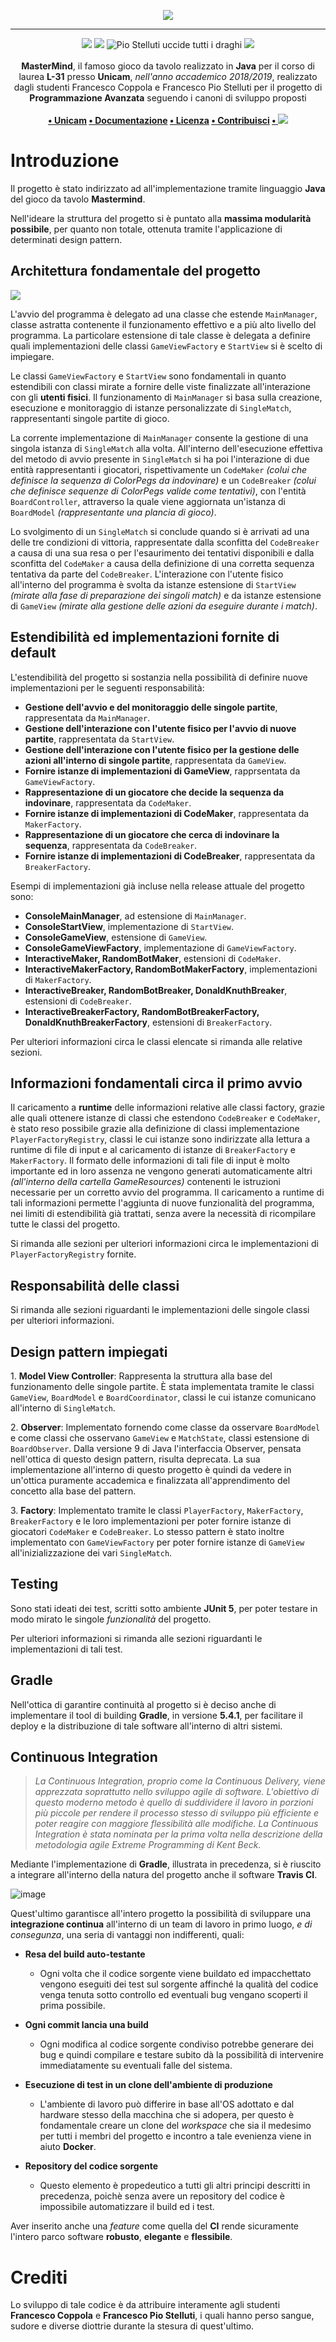 <p align="center">
  <img src="https://i.imgur.com/W5p44bp.png">
</p>

--- 

<p align="center">
<img src="https://forthebadge.com/images/badges/built-with-love.svg"/>
<img src="https://forthebadge.com/images/badges/made-with-java.svg"/>
<img src="https://forthebadge.com/images/badges/winter-is-coming.svg" alt="Pio Stelluti uccide tutti i draghi"/>
<img src="https://forthebadge.com/images/badges/cc-0.svg"/><br><br>
    <b>MasterMind</b>, il famoso gioco da tavolo realizzato in <b>Java</b> per il corso di laurea <b>L-31</b> presso <b>Unicam</b>, <i>nell'anno accademico 2018/2019</i>, realizzato dagli studenti Francesco Coppola e Francesco Pio Stelluti per il progetto di <b>Programmazione Avanzata</b> seguendo i canoni di sviluppo proposti
    <br><br><b>
<a href="https://www.unicam.it/">• Unicam</a>
<a href="https://www.github.io/azzeccagarbugli/MasterMind">• Documentazione</a>
<a href="https://it.wikipedia.org/wiki/Licenza_MIT">• Licenza</a>
<a href="https://www.youtube.com/watch?v=dQw4w9WgXcQ">• Contribuisci</a>
<a href="https://travis-ci.com/Azzeccagarbugli/MasterMind">• <img src="https://travis-ci.com/Azzeccagarbugli/MasterMind.svg?token=AExPBgyhQEbq8cihCQQs&branch=master"></img></a>
</b></p>


Introduzione
============

Il progetto è stato indirizzato ad all\'implementazione tramite
linguaggio **Java** del gioco da tavolo **Mastermind**.

Nell\'ideare la struttura del progetto si è puntato alla **massima
modularità possibile**, per quanto non totale, ottenuta tramite
l\'applicazione di determinati design pattern.

Architettura fondamentale del progetto
--------------------------------------

<img src="./docs/_static/viewmodel.svg">

L\'avvio del programma è delegato ad una classe che estende
`MainManager`, classe astratta contenente il funzionamento effettivo e a
più alto livello del programma. La particolare estensione di tale classe
è delegata a definire quali implementazioni delle classi
`GameViewFactory` e `StartView` si è scelto di impiegare.

Le classi `GameViewFactory` e `StartView` sono fondamentali in quanto
estendibili con classi mirate a fornire delle viste finalizzate
all\'interazione con gli **utenti fisici**. Il funzionamento di
`MainManager` si basa sulla creazione, esecuzione e monitoraggio di
istanze personalizzate di `SingleMatch`, rappresentanti singole partite
di gioco.

La corrente implementazione di `MainManager` consente la gestione di una
singola istanza di `SingleMatch` alla volta. All\'interno
dell\'esecuzione effettiva del metodo di avvio presente in `SingleMatch`
si ha poi l\'interazione di due entità rappresentanti i giocatori,
rispettivamente un `CodeMaker` *(colui che definisce la sequenza di
ColorPegs da indovinare)* e un `CodeBreaker` *(colui che definisce
sequenze di ColorPegs valide come tentativi)*, con l\'entità
`BoardController`, attraverso la quale viene aggiornata un\'istanza di
`BoardModel` *(rappresentante una plancia di gioco)*.

Lo svolgimento di un `SingleMatch` si conclude quando si è arrivati ad
una delle tre condizioni di vittoria, rappresentate dalla sconfitta del
`CodeBreaker` a causa di una sua resa o per l\'esaurimento dei tentativi
disponibili e dalla sconfitta del `CodeMaker` a causa della definizione
di una corretta sequenza tentativa da parte del `CodeBreaker`.
L\'interazione con l\'utente fisico all\'interno del programma è svolta
da istanze estensione di `StartView` *(mirate alla fase di preparazione
dei singoli match)* e da istanze estensione di `GameView` *(mirate alla
gestione delle azioni da eseguire durante i match)*.

Estendibilità ed implementazioni fornite di default
---------------------------------------------------

L\'estendibilità del progetto si sostanzia nella possibilità di definire
nuove implementazioni per le seguenti responsabilità:

-   **Gestione dell\'avvio e del monitoraggio delle singole partite**,
    rappresentata da `MainManager`.
-   **Gestione dell\'interazione con l\'utente fisico per l\'avvio di
    nuove partite**, rappresentata da `StartView`.
-   **Gestione dell\'interazione con l\'utente fisico per la gestione
    delle azioni all\'interno di singole partite**, rappresentata da
    `GameView`.
-   **Fornire istanze di implementazioni di GameView**, rapprsentata da
    `GameViewFactory`.
-   **Rappresentazione di un giocatore che decide la sequenza da
    indovinare**, rappresentata da `CodeMaker`.
-   **Fornire istanze di implementazioni di CodeMaker**, rappresentata
    da `MakerFactory`.
-   **Rappresentazione di un giocatore che cerca di indovinare la
    sequenza**, rappresentata da `CodeBreaker`.
-   **Fornire istanze di implementazioni di CodeBreaker**, rappresentata
    da `BreakerFactory`.

Esempi di implementazioni già incluse nella release attuale del progetto
sono:

-   **ConsoleMainManager**, ad estensione di `MainManager`.
-   **ConsoleStartView**, implementazione di `StartView`.
-   **ConsoleGameView**, estensione di `GameView`.
-   **ConsoleGameViewFactory**, implementazione di `GameViewFactory`.
-   **InteractiveMaker, RandomBotMaker**, estensioni di `CodeMaker`.
-   **InteractiveMakerFactory, RandomBotMakerFactory**, implementazioni
    di `MakerFactory`.
-   **InteractiveBreaker, RandomBotBreaker, DonaldKnuthBreaker**,
    estensioni di `CodeBreaker`.
-   **InteractiveBreakerFactory, RandomBotBreakerFactory,
    DonaldKnuthBreakerFactory**, estensioni di `BreakerFactory`.

Per ulteriori informazioni circa le classi elencate si rimanda alle
relative sezioni.

Informazioni fondamentali circa il primo avvio
----------------------------------------------

Il caricamento a **runtime** delle informazioni relative alle classi
factory, grazie alle quali ottenere istanze di classi che estendono
`CodeBreaker` e `CodeMaker`, è stato reso possibile grazie alla
definizione di classi implementazione `PlayerFactoryRegistry`, classi le
cui istanze sono indirizzate alla lettura a runtime di file di input e
al caricamento di istanze di `BreakerFactory` e `MakerFactory`. Il
formato delle informazioni di tali file di input è molto importante ed
in loro assenza ne vengono generati automaticamente altri *(all\'interno
della cartella GameResources)* contenenti le istruzioni necessarie per
un corretto avvio del programma. Il caricamento a runtime di tali
informazioni permette l\'aggiunta di nuove funzionalità del programma,
nei limiti di estendibilità già trattati, senza avere la necessità di
ricompilare tutte le classi del progetto.

Si rimanda alle sezioni per ulteriori informazioni circa le implementazioni di `PlayerFactoryRegistry` fornite.

Responsabilità delle classi
---------------------------

Si rimanda alle sezioni riguardanti le implementazioni delle singole classi per ulteriori informazioni.

Design pattern impiegati
------------------------

1\. **Model View Controller**: Rappresenta la struttura alla base del
funzionamento delle singole partite. È stata implementata tramite le
classi `GameView`, `BoardModel` e `BoardCoordinator`, classi le cui
istanze comunicano all\'interno di `SingleMatch`.

2\. **Observer**: Implementato fornendo come classe da osservare
`BoardModel` e come classi che osservano `GameView` e `MatchState`,
classi estensione di `BoardObserver`. Dalla versione 9 di Java
l\'interfaccia Observer, pensata nell\'ottica di questo design pattern,
risulta deprecata. La sua implementazione all\'interno di questo
progetto è quindi da vedere in un\'ottica puramente accademica e
finalizzata all\'apprendimento del concetto alla base del pattern.

3\. **Factory**: Implementato tramite le classi `PlayerFactory`,
`MakerFactory`, `BreakerFactory` e le loro implementazioni per poter
fornire istanze di giocatori `CodeMaker` e `CodeBreaker`. Lo stesso
pattern è stato inoltre implementato con `GameViewFactory` per poter
fornire istanze di `GameView` all\'inizializzazione dei vari
`SingleMatch`.

Testing
-------

Sono stati ideati dei test, scritti sotto ambiente **JUnit 5**, per
poter testare in modo mirato le singole *funzionalità* del progetto.

Per ulteriori informazioni si rimanda alle sezioni riguardanti le implementazioni di tali test.

Gradle
------

Nell\'ottica di garantire continuità al progetto si è deciso anche di
implementare il tool di building **Gradle**, in versione **5.4.1**, per
facilitare il deploy e la distribuzione di tale software all\'interno di
altri sistemi.

Continuous Integration
----------------------

> *La Continuous Integration, proprio come la Continuous Delivery, viene
> apprezzata soprattutto nello sviluppo agile di software. L\'obiettivo
> di questo moderno metodo è quello di suddividere il lavoro in porzioni
> più piccole per rendere il processo stesso di sviluppo più efficiente
> e poter reagire con maggiore flessibilità alle modifiche. La
> Continuous Integration è stata nominata per la prima volta nella
> descrizione della metodologia agile Extreme Programming di Kent Beck.*

Mediante l\'implementazione di **Gradle**, illustrata in precedenza, si
è riuscito a integrare all\'interno della natura del progetto anche il
software **Travis CI**.

![image](docs/_static/ci.png)

Quest\'ultimo garantisce all\'intero progetto la possibilità di
sviluppare una **integrazione continua** all\'interno di un team di
lavoro in primo luogo, *e di consegunza*, una seria di vantaggi non
indifferenti, quali:

- **Resa del build auto-testante**
   -   Ogni volta che il codice sorgente viene buildato ed
            impacchettato vengono eseguiti dei test sul sorgente
            affinché la qualità del codice venga tenuta sotto controllo
            ed eventuali bug vengano scoperti il prima possibile.

- **Ogni commit lancia una build**

   -   Ogni modifica al codice sorgente condiviso potrebbe generare
            dei bug e quindi compilare e testare subito dà la
            possibilità di intervenire immediatamente su eventuali falle
            del sistema.

- **Esecuzione di test in un clone dell\'ambiente di produzione**
   -   L\'ambiente di lavoro può differire in base all\'OS adottato
            e dal hardware stesso della macchina che si adopera, per
            questo è fondamentale creare un clone del *workspace* che
            sia il medesimo per tutti i membri del progetto e incontro a
            tale evenienza viene in aiuto **Docker**.

- **Repository del codice sorgente**
   -   Questo elemento è propedeutico a tutti gli altri principi
            descritti in precedenza, poichè senza avere un repository
            del codice è impossibile automatizzare il build ed i test.

Aver inserito anche una *feature* come quella del **CI** rende
sicuramente l\'intero parco software **robusto**, **elegante** e
**flessibile**.


# Crediti

Lo sviluppo di tale codice è da attribuire interamente agli studenti **Francesco Coppola**
e **Francesco Pio Stelluti**, i quali hanno perso sangue, sudore e diverse diottrie durante la stesura di quest'ultimo.